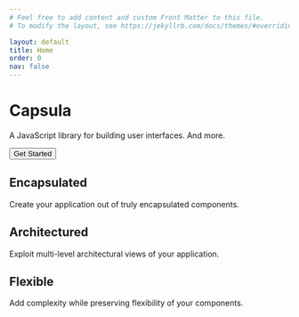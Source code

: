```yaml
---
# Feel free to add content and custom Front Matter to this file.
# To modify the layout, see https://jekyllrb.com/docs/themes/#overriding-theme-defaults

layout: default
title: Home
order: 0
nav: false
---
```


<div class="centered">
	<h1 id="title">Capsula</h1>
</div>
<div class="centered">
	<p id="subtitle">A JavaScript library for building user interfaces. And more.</p>
</div>
<div class="centered">
	<a href="tutorial"><button id="get-started">Get Started</button></a>
</div>

<div class="floated">
	<h2>Encapsulated</h2>
	<p>Create your application out of truly encapsulated components.</p>
</div>
<div class="floated">
	<h2>Architectured</h2>
	<p>Exploit multi-level architectural views of your application.</p>
</div>
<div class="floated">
	<h2>Flexible</h2>
	<p>Add complexity while preserving flexibility of your components.</p>
</div>